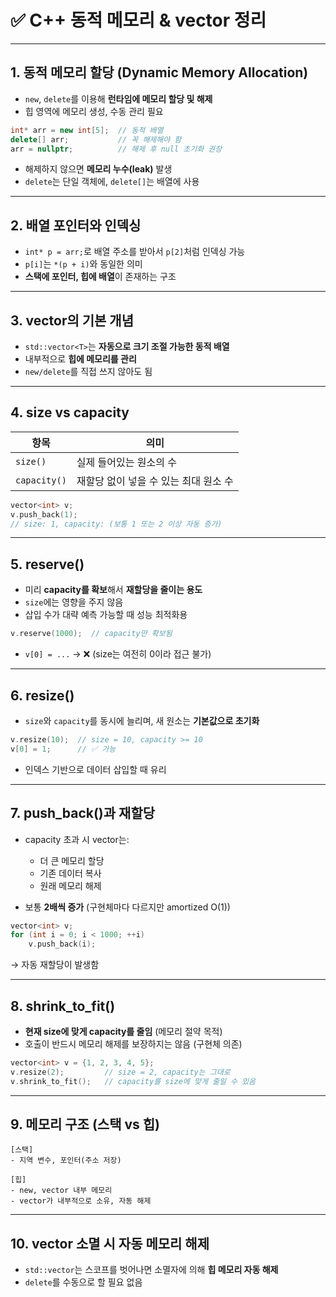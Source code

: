 # ✅ C++ 동적 메모리 & vector 정리

---

## 1. 동적 메모리 할당 (Dynamic Memory Allocation)

- `new`, `delete`를 이용해 **런타임에 메모리 할당 및 해제**
- 힙 영역에 메모리 생성, 수동 관리 필요

```cpp
int* arr = new int[5];  // 동적 배열
delete[] arr;           // 꼭 해제해야 함
arr = nullptr;          // 해제 후 null 초기화 권장
```

- 해제하지 않으면 **메모리 누수(leak)** 발생
- `delete`는 단일 객체에, `delete[]`는 배열에 사용

---

## 2. 배열 포인터와 인덱싱

- `int* p = arr;`로 배열 주소를 받아서 `p[2]`처럼 인덱싱 가능
- `p[i]`는 `*(p + i)`와 동일한 의미
- **스택에 포인터, 힙에 배열**이 존재하는 구조

---

## 3. vector의 기본 개념

- `std::vector<T>`는 **자동으로 크기 조절 가능한 동적 배열**
- 내부적으로 **힙에 메모리를 관리**
- `new/delete`를 직접 쓰지 않아도 됨

---

## 4. size vs capacity

| 항목        | 의미 |
|-------------|------|
| `size()`    | 실제 들어있는 원소의 수 |
| `capacity()`| 재할당 없이 넣을 수 있는 최대 원소 수 |

```cpp
vector<int> v;
v.push_back(1);
// size: 1, capacity: (보통 1 또는 2 이상 자동 증가)
```

---

## 5. reserve()

- 미리 **capacity를 확보**해서 **재할당을 줄이는 용도**
- `size`에는 영향을 주지 않음
- 삽입 수가 대략 예측 가능할 때 성능 최적화용

```cpp
v.reserve(1000);  // capacity만 확보됨
```

- `v[0] = ...` → ❌ (size는 여전히 0이라 접근 불가)

---

## 6. resize()

- `size`와 `capacity`를 동시에 늘리며, 새 원소는 **기본값으로 초기화**

```cpp
v.resize(10);  // size = 10, capacity >= 10
v[0] = 1;      // ✅ 가능
```

- 인덱스 기반으로 데이터 삽입할 때 유리

---

## 7. push_back()과 재할당

- capacity 초과 시 vector는:
  - 더 큰 메모리 할당
  - 기존 데이터 복사
  - 원래 메모리 해제

- 보통 **2배씩 증가** (구현체마다 다르지만 amortized O(1))

```cpp
vector<int> v;
for (int i = 0; i < 1000; ++i)
    v.push_back(i);
```

→ 자동 재할당이 발생함

---

## 8. shrink_to_fit()

- **현재 size에 맞게 capacity를 줄임** (메모리 절약 목적)
- 호출이 반드시 메모리 해제를 보장하지는 않음 (구현체 의존)

```cpp
vector<int> v = {1, 2, 3, 4, 5};
v.resize(2);         // size = 2, capacity는 그대로
v.shrink_to_fit();   // capacity를 size에 맞게 줄일 수 있음
```

---

## 9. 메모리 구조 (스택 vs 힙)

```
[스택]
- 지역 변수, 포인터(주소 저장)

[힙]
- new, vector 내부 메모리
- vector가 내부적으로 소유, 자동 해제
```

---

## 10. vector 소멸 시 자동 메모리 해제

- `std::vector`는 스코프를 벗어나면 소멸자에 의해 **힙 메모리 자동 해제**
- `delete`를 수동으로 할 필요 없음
